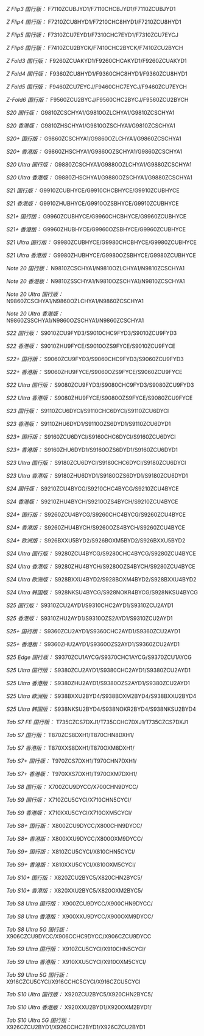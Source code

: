*Z Flip3 国行版：*
F7110ZCUBJYD1/F7110CHCBJYD1/F7110ZCUBJYD1

*Z Flip4 国行版：*
F7210ZCU8HYD1/F7210CHC8HYD1/F7210ZCU8HYD1

*Z Flip5 国行版：*
F7310ZCU7EYD1/F7310CHC7EYD1/F7310ZCU7EYCJ

*Z Flip6 国行版：*
F7410ZCU2BYCK/F7410CHC2BYCK/F7410ZCU2BYCH

*Z Fold3 国行版：*
F9260ZCUAKYD1/F9260CHCAKYD1/F9260ZCUAKYD1

*Z Fold4 国行版：*
F9360ZCU8HYD1/F9360CHC8HYD1/F9360ZCU8HYD1

*Z Fold5 国行版：*
F9460ZCU7EYCJ/F9460CHC7EYCJ/F9460ZCU7EYCH

*Z-Fold6 国行版：*
F9560ZCU2BYCJ/F9560CHC2BYCJ/F9560ZCU2BYCH

*S20 国行版：*
G9810ZCSCHYA1/G9810OZLCHYA1/G9810ZCSCHYA1

*S20 香港版：*
G9810ZHSCHYA1/G9810OZSCHYA1/G9810ZCSCHYA1

*S20+ 国行版：*
G9860ZCSCHYA1/G9860OZLCHYA1/G9860ZCSCHYA1

*S20+ 香港版：*
G9860ZHSCHYA1/G9860OZSCHYA1/G9860ZCSCHYA1

*S20 Ultra 国行版：*
G9880ZCSCHYA1/G9880OZLCHYA1/G9880ZCSCHYA1

*S20 Ultra 香港版：*
G9880ZHSCHYA1/G9880OZSCHYA1/G9880ZCSCHYA1

*S21 国行版：*
G9910ZCUBHYCE/G9910CHCBHYCE/G9910ZCUBHYCE

*S21 香港版：*
G9910ZHUBHYCE/G9910OZSBHYCE/G9910ZCUBHYCE

*S21+ 国行版：*
G9960ZCUBHYCE/G9960CHCBHYCE/G9960ZCUBHYCE

*S21+ 香港版：*
G9960ZHUBHYCE/G9960OZSBHYCE/G9960ZCUBHYCE

*S21 Ultra 国行版：*
G9980ZCUBHYCE/G9980CHCBHYCE/G9980ZCUBHYCE

*S21 Ultra 香港版：*
G9980ZHUBHYCE/G9980OZSBHYCE/G9980ZCUBHYCE

*Note 20 国行版：*
N9810ZCSCHYA1/N9810OZLCHYA1/N9810ZCSCHYA1

*Note 20 香港版：*
N9810ZSSCHYA1/N9810OZSCHYA1/N9810ZCSCHYA1

*Note 20 Ultra 国行版：*
N9860ZCSCHYA1/N9860OZLCHYA1/N9860ZCSCHYA1

*Note 20 Ultra 香港版：*
N9860ZSSCHYA1/N9860OZSCHYA1/N9860ZCSCHYA1

*S22 国行版：*
S9010ZCU9FYD3/S9010CHC9FYD3/S9010ZCU9FYD3

*S22 香港版：*
S9010ZHU9FYCE/S9010OZS9FYCE/S9010ZCU9FYCE

*S22+ 国行版：*
S9060ZCU9FYD3/S9060CHC9FYD3/S9060ZCU9FYD3

*S22+ 香港版：*
S9060ZHU9FYCE/S9060OZS9FYCE/S9060ZCU9FYCE

*S22 Ultra 国行版：*
S9080ZCU9FYD3/S9080CHC9FYD3/S9080ZCU9FYD3

*S22 Ultra 香港版：*
S9080ZHU9FYCE/S9080OZS9FYCE/S9080ZCU9FYCE

*S23 国行版：*
S9110ZCU6DYCI/S9110CHC6DYCI/S9110ZCU6DYCI

*S23 香港版：*
S9110ZHU6DYD1/S9110OZS6DYD1/S9110ZCU6DYD1

*S23+ 国行版：*
S9160ZCU6DYCI/S9160CHC6DYCI/S9160ZCU6DYCI

*S23+ 香港版：*
S9160ZHU6DYD1/S9160OZS6DYD1/S9160ZCU6DYD1

*S23 Ultra 国行版：*
S9180ZCU6DYCI/S9180CHC6DYCI/S9180ZCU6DYCI

*S23 Ultra 香港版：*
S9180ZHU6DYD1/S9180OZS6DYD1/S9180ZCU6DYD1

*S24 国行版：*
S9210ZCU4BYCG/S9210CHC4BYCG/S9210ZCU4BYCE

*S24 香港版：*
S9210ZHU4BYCH/S9210OZS4BYCH/S9210ZCU4BYCE

*S24+ 国行版：*
S9260ZCU4BYCG/S9260CHC4BYCG/S9260ZCU4BYCE

*S24+ 香港版：*
S9260ZHU4BYCH/S9260OZS4BYCH/S9260ZCU4BYCE

*S24+ 欧洲版：*
S926BXXU5BYD2/S926BOXM5BYD2/S926BXXU5BYD2

*S24 Ultra 国行版：*
S9280ZCU4BYCG/S9280CHC4BYCG/S9280ZCU4BYCE

*S24 Ultra 香港版：*
S9280ZHU4BYCH/S9280OZS4BYCH/S9280ZCU4BYCE

*S24 Ultra 欧洲版：*
S928BXXU4BYD2/S928BOXM4BYD2/S928BXXU4BYD2

*S24 Ultra 韩国版：*
S928NKSU4BYCG/S928NOKR4BYCG/S928NKSU4BYCG

*S25 国行版：*
S9310ZCU2AYD1/S9310CHC2AYD1/S9310ZCU2AYD1

*S25 香港版：*
S9310ZHU2AYD1/S9310OZS2AYD1/S9310ZCU2AYD1

*S25+ 国行版：*
S9360ZCU2AYD1/S9360CHC2AYD1/S9360ZCU2AYD1

*S25+ 香港版：*
S9360ZHU2AYD1/S9360OZS2AYD1/S9360ZCU2AYD1

*S25 Edge 国行版：*
S9370ZCU1AYCG/S9370CHC1AYCG/S9370ZCU1AYCG

*S25 Ultra 国行版：*
S9380ZCU2AYD1/S9380CHC2AYD1/S9380ZCU2AYD1

*S25 Ultra 香港版：*
S9380ZHU2AYD1/S9380OZS2AYD1/S9380ZCU2AYD1

*S25 Ultra 欧洲版：*
S938BXXU2BYD4/S938BOXM2BYD4/S938BXXU2BYD4

*S25 Ultra 韩国版：*
S938NKSU2BYD4/S938NOKR2BYD4/S938NKSU2BYD4

*Tab S7 FE 国行版：*
T735CZCS7DXJ1/T735CCHC7DXJ1/T735CZCS7DXJ1

*Tab S7 国行版：*
T870ZCS8DXH1/T870CHN8DXH1/

*Tab S7 香港版：*
T870XXS8DXH1/T870OXM8DXH1/

*Tab S7+ 国行版：*
T970ZCS7DXH1/T970CHN7DXH1/

*Tab S7+ 香港版：*
T970XXS7DXH1/T970OXM7DXH1/

*Tab S8 国行版：*
X700ZCU9DYCC/X700CHN9DYCC/

*Tab S9  国行版：*
X710ZCU5CYCI/X710CHN5CYCI/

*Tab S9  香港版：*
X710XXU5CYCI/X710OXM5CYCI/

*Tab S8+ 国行版：*
X800ZCU9DYCC/X800CHN9DYCC/

*Tab S8+ 香港版：*
X800XXU9DYCC/X800OXM9DYCC/

*Tab S9+ 国行版：*
X810ZCU5CYCI/X810CHN5CYCI/

*Tab S9+ 香港版：*
X810XXU5CYCI/X810OXM5CYCI/

*Tab S10+ 国行版：*
X820ZCU2BYC5/X820CHN2BYC5/

*Tab S10+ 香港版：*
X820XXU2BYC5/X820OXM2BYC5/

*Tab S8 Ultra 国行版：*
X900ZCU9DYCC/X900CHN9DYCC/

*Tab S8 Ultra 香港版：*
X900XXU9DYCC/X900OXM9DYCC/

*Tab S8 Ultra 5G 国行版：*
X906CZCU9DYCC/X906CCHC9DYCC/X906CZCU9DYCC

*Tab S9 Ultra 国行版：*
X910ZCU5CYCI/X910CHN5CYCI/

*Tab S9 Ultra 香港版：*
X910XXU5CYCI/X910OXM5CYCI/

*Tab S9 Ultra 5G 国行版：*
X916CZCU5CYCI/X916CCHC5CYCI/X916CZCU5CYCI

*Tab S10 Ultra 国行版：*
X920ZCU2BYC5/X920CHN2BYC5/

*Tab S10 Ultra 香港版：*
X920XXU2BYD1/X920OXM2BYD1/

*Tab S10 Ultra 5G 国行版：*
X926CZCU2BYD1/X926CCHC2BYD1/X926CZCU2BYD1

